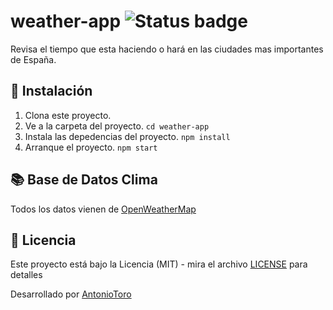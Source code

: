 # weather-app ![Status badge](https://img.shields.io/badge/status-in%20progress-yellow)

Revisa el tiempo que esta haciendo o hará en las ciudades mas importantes de España.

## 🔧 Instalación
1. Clona este proyecto.
2. Ve a la carpeta del proyecto.
    `cd weather-app`
3. Instala las depedencias del proyecto.
    `npm install`
4. Arranque el proyecto.
   `npm start`

## :books: Base de Datos Clima
Todos los datos vienen de [OpenWeatherMap](https://openweathermap.org/)

## 📄 Licencia
Este proyecto está bajo la Licencia (MIT) - mira el archivo [LICENSE](LICENSE) para detalles


Desarrollado por [AntonioToro](https://github.com/AntonioToro)
